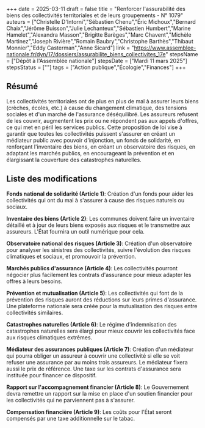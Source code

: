 +++
date = 2025-03-11
draft = false
title = "Renforcer l'assurabilité des biens des collectivités territoriales et de leurs groupements - N° 1079"
auteurs = ["Christelle D'Intorni","Sébastien Chenu","Éric Michoux","Bernard Chaix","Jérôme Buisson","Julie Lechanteux","Sébastien Humbert","Marine Hamelet","Alexandra Masson","Brigitte Barèges","Marc Chavent","Michèle Martinez","Joseph Rivière","Romain Baubry","Christophe Barthès","Thibaut Monnier","Eddy Casterman","Anne Sicard"]
link = "https://www.assemblee-nationale.fr/dyn/17/dossiers/assurabilite_biens_collectivites_17e"
stepsName = ["Dépôt à l'Assemblée nationale"]
stepsDate = ["Mardi 11 mars 2025"]
stepsStatus = [""]
tags = ["Action publique","Écologie","Finances"]
+++

## Résumé

Les collectivités territoriales ont de plus en plus de mal à assurer leurs biens (crèches, écoles, etc.) à cause du changement climatique, des tensions sociales et d'un marché de l'assurance déséquilibré. Les assureurs refusent de les couvrir, augmentent les prix ou ne répondent pas aux appels d'offres, ce qui met en péril les services publics. Cette proposition de loi vise à garantir que toutes les collectivités puissent s'assurer en créant un médiateur public avec pouvoir d'injonction, un fonds de solidarité, en renforçant l'inventaire des biens, en créant un observatoire des risques, en adaptant les marchés publics, en encourageant la prévention et en élargissant la couverture des catastrophes naturelles.

## Liste des modifications

**Fonds national de solidarité (Article 1)**: Création d'un fonds pour aider les collectivités qui ont du mal à s'assurer à cause des risques naturels ou sociaux.

**Inventaire des biens (Article 2)**: Les communes doivent faire un inventaire détaillé et à jour de leurs biens exposés aux risques et le transmettre aux assureurs. L'État fournira un outil numérique pour cela.

**Observatoire national des risques (Article 3)**: Création d'un observatoire pour analyser les sinistres des collectivités, suivre l'évolution des risques climatiques et sociaux, et promouvoir la prévention.

**Marchés publics d'assurance (Article 4)**: Les collectivités pourront négocier plus facilement les contrats d'assurance pour mieux adapter les offres à leurs besoins.

**Prévention et mutualisation (Article 5)**: Les collectivités qui font de la prévention des risques auront des réductions sur leurs primes d'assurance. Une plateforme nationale sera créée pour la mutualisation des risques entre collectivités similaires.

**Catastrophes naturelles (Article 6)**: Le régime d'indemnisation des catastrophes naturelles sera élargi pour mieux couvrir les collectivités face aux risques climatiques extrêmes.

**Médiateur des assurances publiques (Article 7)**: Création d'un médiateur qui pourra obliger un assureur à couvrir une collectivité si elle se voit refuser une assurance par au moins trois assureurs. Le médiateur fixera aussi le prix de référence. Une taxe sur les contrats d'assurance sera instituée pour financer ce dispositif.

**Rapport sur l'accompagnement financier (Article 8)**: Le Gouvernement devra remettre un rapport sur la mise en place d'un soutien financier pour les collectivités qui ne parviennent pas à s'assurer.

**Compensation financière (Article 9)**: Les coûts pour l'État seront compensés par une taxe additionnelle sur le tabac.
